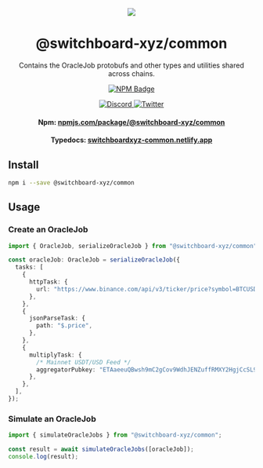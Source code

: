 <div align="center">
  <a href="#">
    <img src="https://github.com/switchboard-xyz/sbv2-core/raw/main/website/static/img/icons/switchboard/avatar.png" />
  </a>

  <h1>@switchboard-xyz/common</h1>

  <p>Contains the OracleJob protobufs and other types and utilities shared across chains.</p>

  <p>
	<a href="https://www.npmjs.com/package/@switchboard-xyz/common">
      <img alt="NPM Badge" src="https://img.shields.io/github/package-json/v/switchboard-xyz/sbv2-core?color=red&filename=javascript%2Fcommon%2Fpackage.json&label=%40switchboard-xyz%2Fcommon&logo=npm" />
    </a>
  </p>

  <p>
    <a href="https://discord.gg/switchboardxyz">
      <img alt="Discord" src="https://img.shields.io/discord/841525135311634443?color=blueviolet&logo=discord&logoColor=white" />
    </a>
    <a href="https://twitter.com/switchboardxyz">
      <img alt="Twitter" src="https://img.shields.io/twitter/follow/switchboardxyz?label=Follow+Switchboard" />
    </a>
  </p>

  <h4>
    <strong>Npm: </strong><a href="https://www.npmjs.com/package/@switchboard-xyz/common">npmjs.com/package/@switchboard-xyz/common</a>
  </h4>
  <h4>
    <strong>Typedocs: </strong><a href="https://switchboardxyz-common.netlify.app">switchboardxyz-common.netlify.app</a>
  </h4>
</div>

## Install

```bash
npm i --save @switchboard-xyz/common
```

## Usage

### Create an OracleJob

```ts
import { OracleJob, serializeOracleJob } from "@switchboard-xyz/common";

const oracleJob: OracleJob = serializeOracleJob({
  tasks: [
    {
      httpTask: {
        url: "https://www.binance.com/api/v3/ticker/price?symbol=BTCUSDT",
      },
    },
    {
      jsonParseTask: {
        path: "$.price",
      },
    },
    {
      multiplyTask: {
        /* Mainnet USDT/USD Feed */
        aggregatorPubkey: "ETAaeeuQBwsh9mC2gCov9WdhJENZuffRMXY2HgjCcSL9",
      },
    },
  ],
});
```

### Simulate an OracleJob

```ts
import { simulateOracleJobs } from "@switchboard-xyz/common";

const result = await simulateOracleJobs([oracleJob]);
console.log(result);
```
